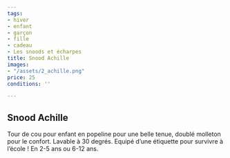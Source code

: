 ```yaml
---
tags:
- hiver
- enfant
- garçon
- fille
- cadeau
- Les snoods et écharpes
title: Snood Achille
images:
- "/assets/2_achille.png"
price: 25
conditions: ''

---
```

## Snood Achille

Tour de cou pour enfant en popeline pour une belle tenue, doublé molleton pour le confort. Lavable à 30 degrés. Equipé d’une étiquette pour survivre à l’école ! En 2-5 ans ou 6-12 ans.